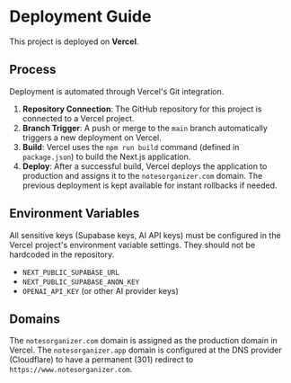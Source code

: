 # Deployment Guide

This project is deployed on **Vercel**.

## Process

Deployment is automated through Vercel's Git integration.

1.  **Repository Connection**: The GitHub repository for this project is connected to a Vercel project.
2.  **Branch Trigger**: A push or merge to the `main` branch automatically triggers a new deployment on Vercel.
3.  **Build**: Vercel uses the `npm run build` command (defined in `package.json`) to build the Next.js application.
4.  **Deploy**: After a successful build, Vercel deploys the application to production and assigns it to the `notesorganizer.com` domain. The previous deployment is kept available for instant rollbacks if needed.

## Environment Variables

All sensitive keys (Supabase keys, AI API keys) must be configured in the Vercel project's environment variable settings. They should not be hardcoded in the repository.

- `NEXT_PUBLIC_SUPABASE_URL`
- `NEXT_PUBLIC_SUPABASE_ANON_KEY`
- `OPENAI_API_KEY` (or other AI provider keys)

## Domains

The `notesorganizer.com` domain is assigned as the production domain in Vercel.
The `notesorganizer.app` domain is configured at the DNS provider (Cloudflare) to have a permanent (301) redirect to `https://www.notesorganizer.com`. 